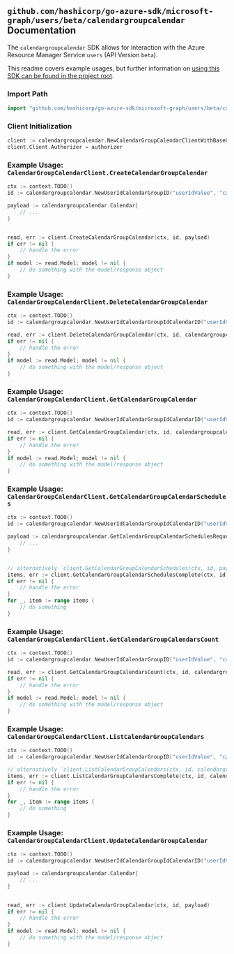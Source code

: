 
## `github.com/hashicorp/go-azure-sdk/microsoft-graph/users/beta/calendargroupcalendar` Documentation

The `calendargroupcalendar` SDK allows for interaction with the Azure Resource Manager Service `users` (API Version `beta`).

This readme covers example usages, but further information on [using this SDK can be found in the project root](https://github.com/hashicorp/go-azure-sdk/tree/main/docs).

### Import Path

```go
import "github.com/hashicorp/go-azure-sdk/microsoft-graph/users/beta/calendargroupcalendar"
```


### Client Initialization

```go
client := calendargroupcalendar.NewCalendarGroupCalendarClientWithBaseURI("https://management.azure.com")
client.Client.Authorizer = authorizer
```


### Example Usage: `CalendarGroupCalendarClient.CreateCalendarGroupCalendar`

```go
ctx := context.TODO()
id := calendargroupcalendar.NewUserIdCalendarGroupID("userIdValue", "calendarGroupIdValue")

payload := calendargroupcalendar.Calendar{
	// ...
}


read, err := client.CreateCalendarGroupCalendar(ctx, id, payload)
if err != nil {
	// handle the error
}
if model := read.Model; model != nil {
	// do something with the model/response object
}
```


### Example Usage: `CalendarGroupCalendarClient.DeleteCalendarGroupCalendar`

```go
ctx := context.TODO()
id := calendargroupcalendar.NewUserIdCalendarGroupIdCalendarID("userIdValue", "calendarGroupIdValue", "calendarIdValue")

read, err := client.DeleteCalendarGroupCalendar(ctx, id, calendargroupcalendar.DefaultDeleteCalendarGroupCalendarOperationOptions())
if err != nil {
	// handle the error
}
if model := read.Model; model != nil {
	// do something with the model/response object
}
```


### Example Usage: `CalendarGroupCalendarClient.GetCalendarGroupCalendar`

```go
ctx := context.TODO()
id := calendargroupcalendar.NewUserIdCalendarGroupIdCalendarID("userIdValue", "calendarGroupIdValue", "calendarIdValue")

read, err := client.GetCalendarGroupCalendar(ctx, id, calendargroupcalendar.DefaultGetCalendarGroupCalendarOperationOptions())
if err != nil {
	// handle the error
}
if model := read.Model; model != nil {
	// do something with the model/response object
}
```


### Example Usage: `CalendarGroupCalendarClient.GetCalendarGroupCalendarSchedules`

```go
ctx := context.TODO()
id := calendargroupcalendar.NewUserIdCalendarGroupIdCalendarID("userIdValue", "calendarGroupIdValue", "calendarIdValue")

payload := calendargroupcalendar.GetCalendarGroupCalendarSchedulesRequest{
	// ...
}


// alternatively `client.GetCalendarGroupCalendarSchedules(ctx, id, payload, calendargroupcalendar.DefaultGetCalendarGroupCalendarSchedulesOperationOptions())` can be used to do batched pagination
items, err := client.GetCalendarGroupCalendarSchedulesComplete(ctx, id, payload, calendargroupcalendar.DefaultGetCalendarGroupCalendarSchedulesOperationOptions())
if err != nil {
	// handle the error
}
for _, item := range items {
	// do something
}
```


### Example Usage: `CalendarGroupCalendarClient.GetCalendarGroupCalendarsCount`

```go
ctx := context.TODO()
id := calendargroupcalendar.NewUserIdCalendarGroupID("userIdValue", "calendarGroupIdValue")

read, err := client.GetCalendarGroupCalendarsCount(ctx, id, calendargroupcalendar.DefaultGetCalendarGroupCalendarsCountOperationOptions())
if err != nil {
	// handle the error
}
if model := read.Model; model != nil {
	// do something with the model/response object
}
```


### Example Usage: `CalendarGroupCalendarClient.ListCalendarGroupCalendars`

```go
ctx := context.TODO()
id := calendargroupcalendar.NewUserIdCalendarGroupID("userIdValue", "calendarGroupIdValue")

// alternatively `client.ListCalendarGroupCalendars(ctx, id, calendargroupcalendar.DefaultListCalendarGroupCalendarsOperationOptions())` can be used to do batched pagination
items, err := client.ListCalendarGroupCalendarsComplete(ctx, id, calendargroupcalendar.DefaultListCalendarGroupCalendarsOperationOptions())
if err != nil {
	// handle the error
}
for _, item := range items {
	// do something
}
```


### Example Usage: `CalendarGroupCalendarClient.UpdateCalendarGroupCalendar`

```go
ctx := context.TODO()
id := calendargroupcalendar.NewUserIdCalendarGroupIdCalendarID("userIdValue", "calendarGroupIdValue", "calendarIdValue")

payload := calendargroupcalendar.Calendar{
	// ...
}


read, err := client.UpdateCalendarGroupCalendar(ctx, id, payload)
if err != nil {
	// handle the error
}
if model := read.Model; model != nil {
	// do something with the model/response object
}
```
